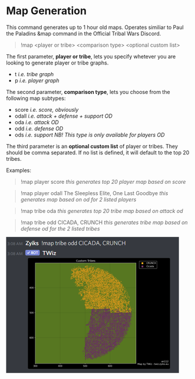 # Map Generation

This command generates up to 1 hour old maps. Operates similiar to Paul the Paladins &map command in the Official Tribal Wars Discord.

>!map \<player or tribe> \<comparison type> \<optional custom list>

The first parameter, **player or tribe**, lets you specify whetever you are looking to generate player or tribe graphs.

- t *i.e. tribe graph*
- p *i.e. player graph*

The second parameter, **comparison type**, lets you choose from the following map subtypes:

 - score *i.e. score, obviously*
 - odall *i.e. attack + defense + support OD*
 - oda *i.e. attack OD*
 - odd *i.e. defense OD*
 - ods *i.e. support NB! This type is only available for players OD*

The third parameter is an **optional custom list** of player or tribes. They should be comma separated. If no list is defined, it will default to the top 20 tribes.

Examples:
>!map player score *this generates top 20 player map based on score*

>!map player odall The Sleepless Elite, One Last Goodbye *this generates map based on od for 2 listed players*

>!map tribe oda *this generates top 20 tribe map based on attack od*

>!map tribe odd CICADA, CRUNCH *this generates tribe map based on defense od for the 2 listed tribes*

![Example](images/maps/1.png "Example")